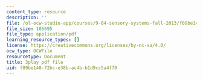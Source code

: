 ```yaml
---
content_type: resource
description: ''
file: /ol-ocw-studio-app/courses/9-04-sensory-systems-fall-2013/f09be14872bce38bac4bb1d9cc5a4f70_TdOdc_n-ZCA.pdf
file_size: 105695
file_type: application/pdf
learning_resource_types: []
license: https://creativecommons.org/licenses/by-nc-sa/4.0/
ocw_type: OCWFile
resourcetype: Document
title: 3play pdf file
uid: f09be148-72bc-e38b-ac4b-b1d9cc5a4f70
---
```

